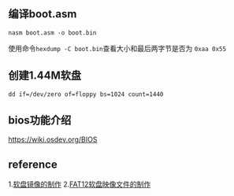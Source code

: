 <!--
 * @Author: Acoollib
 * @Date: 2022-03-21 18:56:40
 * @LastEditTime: 2022-03-22 15:26:41
 * @LastEditors: Please set LastEditors
 * @Description: 打开koroFileHeader查看配置 进行设置: https://github.com/OBKoro1/koro1FileHeader/wiki/%E9%85%8D%E7%BD%AE
 * @FilePath: /os2/readme.md
-->
## 编译boot.asm
`nasm boot.asm -o boot.bin`

使用命令`hexdump -C boot.bin`查看大小和最后两字节是否为 `0xaa 0x55`
 
## 创建1.44M软盘
`dd if=/dev/zero of=floppy bs=1024 count=1440`


## bios功能介绍
https://wiki.osdev.org/BIOS



## reference
1.[软盘镜像的制作](https://www.cnblogs.com/image-eye/archive/2011/08/19/2145398.html)
2.[FAT12软盘映像文件的制作](https://www.jianshu.com/p/bfdc4682eaef)

